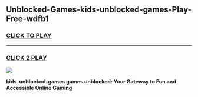 
## Unblocked-Games-kids-unblocked-games-Play-Free-wdfb1
<h3>
<a href="https://premium76.site?title=kids-unblocked-games&ref=21A">CLICK TO PLAY</a></h3>
<hr>

<h3>
<a href="https://premium76.site?title=kids-unblocked-games&ref=21A">CLICK 2 PLAY</a>
  
</h3>

<a href="https://premium76.site?title=kids-unblocked-games&ref=21A"><img src="https://clearcache.store/games.png"></a>


**kids-unblocked-games games unblocked: Your Gateway to Fun and Accessible Online Gaming**
